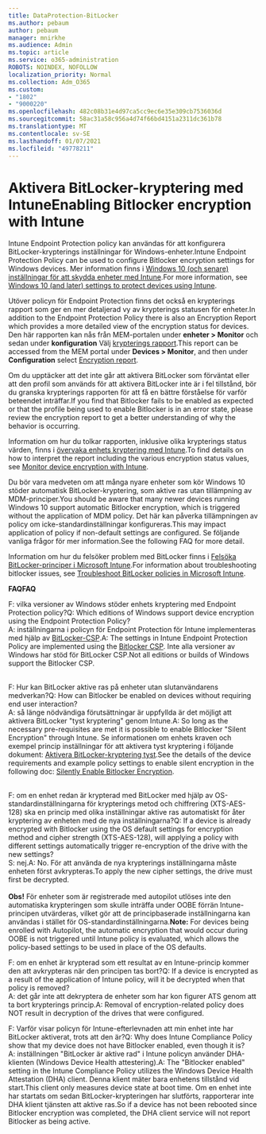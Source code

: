 ```yaml
---
title: DataProtection-BitLocker
ms.author: pebaum
author: pebaum
manager: mnirkhe
ms.audience: Admin
ms.topic: article
ms.service: o365-administration
ROBOTS: NOINDEX, NOFOLLOW
localization_priority: Normal
ms.collection: Adm_O365
ms.custom:
- "1802"
- "9000220"
ms.openlocfilehash: 482c08b31e4d97ca5cc9ec6e35e309cb7536036d
ms.sourcegitcommit: 58ac31a58c956a4d74f66bd4151a2311dc361b78
ms.translationtype: MT
ms.contentlocale: sv-SE
ms.lasthandoff: 01/07/2021
ms.locfileid: "49778211"
---
```

# <a name="enabling-bitlocker-encryption-with-intune"></a><span data-ttu-id="5b310-102">Aktivera BitLocker-kryptering med Intune</span><span class="sxs-lookup"><span data-stu-id="5b310-102">Enabling Bitlocker encryption with Intune</span></span>

<span data-ttu-id="5b310-103">Intune Endpoint Protection policy kan användas för att konfigurera BitLocker-krypterings inställningar för Windows-enheter.</span><span class="sxs-lookup"><span data-stu-id="5b310-103">Intune Endpoint Protection Policy can be used to configure Bitlocker encryption settings for Windows devices.</span></span> <span data-ttu-id="5b310-104">Mer information finns i [Windows 10 (och senare) inställningar för att skydda enheter med Intune](https://docs.microsoft.com/intune/endpoint-protection-windows-10#windows-encryption).</span><span class="sxs-lookup"><span data-stu-id="5b310-104">For more information, see [Windows 10 (and later) settings to protect devices using Intune](https://docs.microsoft.com/intune/endpoint-protection-windows-10#windows-encryption).</span></span>

<span data-ttu-id="5b310-105">Utöver policyn för Endpoint Protection finns det också en krypterings rapport som ger en mer detaljerad vy av krypterings statusen för enheter.</span><span class="sxs-lookup"><span data-stu-id="5b310-105">In addition to the Endpoint Protection Policy there is also an Encryption Report which provides a more detailed view of the encryption status for devices.</span></span> <span data-ttu-id="5b310-106">Den här rapporten kan nås från MEM-portalen under **enheter > Monitor** och sedan under **konfiguration** Välj [krypterings rapport](https://endpoint.microsoft.com/#blade/Microsoft_Intune_DeviceSettings/DevicesMonitorMenu/encryptionReport).</span><span class="sxs-lookup"><span data-stu-id="5b310-106">This report can be accessed from the MEM portal under **Devices > Monitor**, and then under **Configuration** select [Encryption report](https://endpoint.microsoft.com/#blade/Microsoft_Intune_DeviceSettings/DevicesMonitorMenu/encryptionReport).</span></span>

<span data-ttu-id="5b310-107">Om du upptäcker att det inte går att aktivera BitLocker som förväntat eller att den profil som används för att aktivera BitLocker inte är i fel tillstånd, bör du granska krypterings rapporten för att få en bättre förståelse för varför beteendet inträffar.</span><span class="sxs-lookup"><span data-stu-id="5b310-107">If you find that Bitlocker fails to be enabled as expected or that the profile being used to enable Bitlocker is in an error state, please review the encryption report to get a better understanding of why the behavior is occurring.</span></span>

<span data-ttu-id="5b310-108">Information om hur du tolkar rapporten, inklusive olika krypterings status värden, finns i [övervaka enhets kryptering med Intune](https://docs.microsoft.com/mem/intune/protect/encryption-monitor).</span><span class="sxs-lookup"><span data-stu-id="5b310-108">To find details on how to interpret the report including the various encryption status values, see [Monitor device encryption with Intune](https://docs.microsoft.com/mem/intune/protect/encryption-monitor).</span></span>

<span data-ttu-id="5b310-109">Du bör vara medveten om att många nyare enheter som kör Windows 10 stöder automatisk BitLocker-kryptering, som aktive ras utan tillämpning av MDM-principer.</span><span class="sxs-lookup"><span data-stu-id="5b310-109">You should be aware that many newer devices running Windows 10 support automatic Bitlocker encryption, which is triggered without the application of MDM policy.</span></span> <span data-ttu-id="5b310-110">Det här kan påverka tillämpningen av policy om icke-standardinställningar konfigureras.</span><span class="sxs-lookup"><span data-stu-id="5b310-110">This may impact application of policy if non-default settings are configured.</span></span> <span data-ttu-id="5b310-111">Se följande vanliga frågor för mer information.</span><span class="sxs-lookup"><span data-stu-id="5b310-111">See the following FAQ for more detail.</span></span>

<span data-ttu-id="5b310-112">Information om hur du felsöker problem med BitLocker finns i [Felsöka BitLocker-principer i Microsoft Intune](https://docs.microsoft.com/intune/protect/troubleshoot-bitlocker-policies).</span><span class="sxs-lookup"><span data-stu-id="5b310-112">For information about troubleshooting bitlocker issues, see [Troubleshoot BitLocker policies in Microsoft Intune](https://docs.microsoft.com/intune/protect/troubleshoot-bitlocker-policies).</span></span>
 
 
<span data-ttu-id="5b310-113">**FAQ**</span><span class="sxs-lookup"><span data-stu-id="5b310-113">**FAQ**</span></span>

<span data-ttu-id="5b310-114">F: vilka versioner av Windows stöder enhets kryptering med Endpoint Protection policy?</span><span class="sxs-lookup"><span data-stu-id="5b310-114">Q: Which editions of Windows support device encryption using the Endpoint Protection Policy?</span></span><br>
<span data-ttu-id="5b310-115">A: inställningarna i policyn för Endpoint Protection för Intune implementeras med hjälp av [BitLocker-CSP](https://docs.microsoft.com/windows/client-management/mdm/bitlocker-csp).</span><span class="sxs-lookup"><span data-stu-id="5b310-115">A: The settings in Intune Endpoint Protection Policy are implemented using the [Bitlocker CSP](https://docs.microsoft.com/windows/client-management/mdm/bitlocker-csp).</span></span> <span data-ttu-id="5b310-116">Inte alla versioner av Windows har stöd för BitLocker CSP.</span><span class="sxs-lookup"><span data-stu-id="5b310-116">Not all editions or builds of Windows support the Bitlocker CSP.</span></span> <br><br>

<span data-ttu-id="5b310-117">F: Hur kan BitLocker aktive ras på enheter utan slutanvändarens medverkan?</span><span class="sxs-lookup"><span data-stu-id="5b310-117">Q: How can Bitlocker be enabled on devices without requiring end user interaction?</span></span><br>
<span data-ttu-id="5b310-118">A: så länge nödvändiga förutsättningar är uppfyllda är det möjligt att aktivera BitLocker "tyst kryptering" genom Intune.</span><span class="sxs-lookup"><span data-stu-id="5b310-118">A: So long as the necessary pre-requisites are met it is possible to enable Bitlocker "Silent Encryption" through Intune.</span></span> <span data-ttu-id="5b310-119">Se informationen om enhets kraven och exempel princip inställningar för att aktivera tyst kryptering i följande dokument: [Aktivera BitLocker-kryptering tyst](https://docs.microsoft.com/mem/intune/protect/encrypt-devices#silently-enable-bitlocker-on-devices).</span><span class="sxs-lookup"><span data-stu-id="5b310-119">See the details of the device requirements and example policy settings to enable silent encryption in the following doc: [Silently Enable Bitlocker Encryption](https://docs.microsoft.com/mem/intune/protect/encrypt-devices#silently-enable-bitlocker-on-devices).</span></span> <br><br>

<span data-ttu-id="5b310-120">F: om en enhet redan är krypterad med BitLocker med hjälp av OS-standardinställningarna för krypterings metod och chiffrering (XTS-AES-128) ska en princip med olika inställningar aktive ras automatiskt för åter kryptering av enheten med de nya inställningarna?</span><span class="sxs-lookup"><span data-stu-id="5b310-120">Q: If a device is already encrypted with Bitlocker using the OS default settings for encryption method and cipher strength (XTS-AES-128), will applying a policy with different settings automatically trigger re-encryption of the drive with the new settings?</span></span><br>
<span data-ttu-id="5b310-121">S: nej.</span><span class="sxs-lookup"><span data-stu-id="5b310-121">A: No.</span></span> <span data-ttu-id="5b310-122">För att använda de nya krypterings inställningarna måste enheten först avkrypteras.</span><span class="sxs-lookup"><span data-stu-id="5b310-122">To apply the new cipher settings, the drive must first be decrypted.</span></span><br><br>
<span data-ttu-id="5b310-123">**Obs!** För enheter som är registrerade med autopilot utlöses inte den automatiska krypteringen som skulle inträffa under OOBE förrän Intune-principen utvärderas, vilket gör att de principbaserade inställningarna kan användas i stället för OS-standardinställningarna.</span><span class="sxs-lookup"><span data-stu-id="5b310-123">**Note:** For devices being enrolled with Autopilot, the automatic encryption that would occur during OOBE is not triggered until Intune policy is evaluated, which allows the policy-based settings to be used in place of the OS defaults.</span></span>
 
<span data-ttu-id="5b310-124">F: om en enhet är krypterad som ett resultat av en Intune-princip kommer den att avkrypteras när den principen tas bort?</span><span class="sxs-lookup"><span data-stu-id="5b310-124">Q: If a device is encrypted as a result of the  application of Intune policy, will it be decrypted when that policy is removed?</span></span><br>
<span data-ttu-id="5b310-125">A: det går inte att dekryptera de enheter som har kon figurer ATS genom att ta bort krypterings princip.</span><span class="sxs-lookup"><span data-stu-id="5b310-125">A: Removal of encryption-related policy does NOT result in decryption of the drives that were configured.</span></span>
 
<span data-ttu-id="5b310-126">F: Varför visar policyn för Intune-efterlevnaden att min enhet inte har BitLocker aktiverat, trots att den är?</span><span class="sxs-lookup"><span data-stu-id="5b310-126">Q: Why does Intune Compliance Policy show that my device does not have Bitlocker enabled, even though it is?</span></span><br>
<span data-ttu-id="5b310-127">A: inställningen "BitLocker är aktive rad" i Intune policyn använder DHA-klienten (Windows Device Health attestering).</span><span class="sxs-lookup"><span data-stu-id="5b310-127">A: The "Bitlocker enabled" setting in the Intune Compliance Policy utilizes the Windows Device Health Attestation  (DHA) client.</span></span> <span data-ttu-id="5b310-128">Denna klient mäter bara enhetens tillstånd vid start.</span><span class="sxs-lookup"><span data-stu-id="5b310-128">This client only measures device state at boot time.</span></span> <span data-ttu-id="5b310-129">Om en enhet inte har startats om sedan BitLocker-krypteringen har slutförts, rapporterar inte DHA klient tjänsten att aktive ras.</span><span class="sxs-lookup"><span data-stu-id="5b310-129">So if a device has not been rebooted since Bitlocker encryption was completed, the DHA client service will not report Bitlocker as being active.</span></span>
 
 